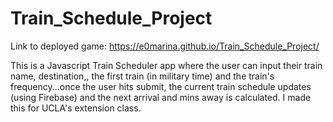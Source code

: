 # Train_Schedule_Project

Link to deployed game: https://e0marina.github.io/Train_Schedule_Project/

This is a Javascript Train Scheduler app where the user can input their train name, destination,, the first train (in military time) and the train's frequency...once the user hits submit, the current train schedule updates (using Firebase) and the next arrival and mins away is calculated. I made this for UCLA's extension class.
